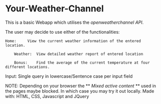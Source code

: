 # Your-Weather-Channel


This is a basic Webapp which utilises the *openweatherchannel API*.

The user may decide to use either of the functionalities:

	Home:     View the current weather information of the entered location.
    
        Weather:  View detailed weather report of entered location
	
        Bonus:    Find the average of the current temperature at four different locations.
       

Input: Single query in lowercase/Sentence case per input field



NOTE:
Depending on your browser the ** *Mixed active content* ** used in the pages maybe blocked. In which case you may try it out locally.
Made with: HTML, CSS, Javascript and JQuery
